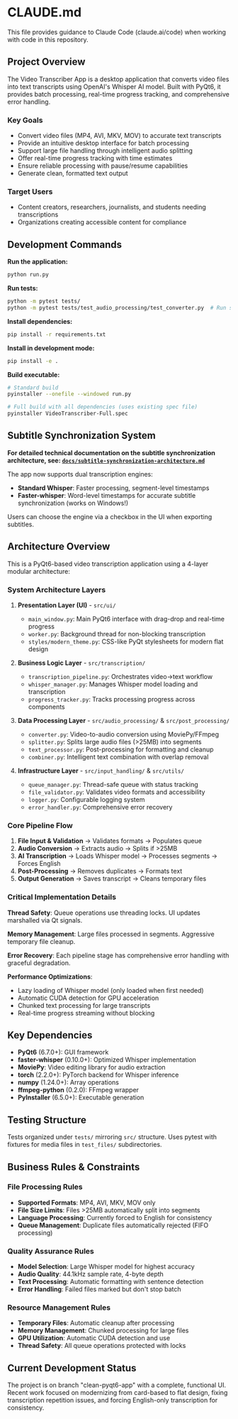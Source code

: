 # CLAUDE.md

This file provides guidance to Claude Code (claude.ai/code) when working with code in this repository.

## Project Overview

The Video Transcriber App is a desktop application that converts video files into text transcripts using OpenAI's Whisper AI model. Built with PyQt6, it provides batch processing, real-time progress tracking, and comprehensive error handling.

### Key Goals
- Convert video files (MP4, AVI, MKV, MOV) to accurate text transcripts
- Provide an intuitive desktop interface for batch processing
- Support large file handling through intelligent audio splitting
- Offer real-time progress tracking with time estimates
- Ensure reliable processing with pause/resume capabilities
- Generate clean, formatted text output

### Target Users
- Content creators, researchers, journalists, and students needing transcriptions
- Organizations creating accessible content for compliance

## Development Commands

**Run the application:**
```bash
python run.py
```

**Run tests:**
```bash
python -m pytest tests/
python -m pytest tests/test_audio_processing/test_converter.py  # Run specific test module
```

**Install dependencies:**
```bash
pip install -r requirements.txt
```

**Install in development mode:**
```bash
pip install -e .
```

**Build executable:**
```bash
# Standard build
pyinstaller --onefile --windowed run.py

# Full build with all dependencies (uses existing spec file)
pyinstaller VideoTranscriber-Full.spec
```

## Subtitle Synchronization System

**For detailed technical documentation on the subtitle synchronization architecture, see: [`docs/subtitle-synchronization-architecture.md`](docs/subtitle-synchronization-architecture.md)**

The app now supports dual transcription engines:
- **Standard Whisper**: Faster processing, segment-level timestamps
- **Faster-whisper**: Word-level timestamps for accurate subtitle synchronization (works on Windows!)

Users can choose the engine via a checkbox in the UI when exporting subtitles.

## Architecture Overview

This is a PyQt6-based video transcription application using a 4-layer modular architecture:

### System Architecture Layers

1. **Presentation Layer (UI)** - `src/ui/`
   - `main_window.py`: Main PyQt6 interface with drag-drop and real-time progress
   - `worker.py`: Background thread for non-blocking transcription
   - `styles/modern_theme.py`: CSS-like PyQt stylesheets for modern flat design

2. **Business Logic Layer** - `src/transcription/`
   - `transcription_pipeline.py`: Orchestrates video→text workflow
   - `whisper_manager.py`: Manages Whisper model loading and transcription
   - `progress_tracker.py`: Tracks processing progress across components

3. **Data Processing Layer** - `src/audio_processing/` & `src/post_processing/`
   - `converter.py`: Video-to-audio conversion using MoviePy/FFmpeg
   - `splitter.py`: Splits large audio files (>25MB) into segments
   - `text_processor.py`: Post-processing for formatting and cleanup
   - `combiner.py`: Intelligent text combination with overlap removal

4. **Infrastructure Layer** - `src/input_handling/` & `src/utils/`
   - `queue_manager.py`: Thread-safe queue with status tracking
   - `file_validator.py`: Validates video formats and accessibility
   - `logger.py`: Configurable logging system
   - `error_handler.py`: Comprehensive error recovery

### Core Pipeline Flow
1. **File Input & Validation** → Validates formats → Populates queue
2. **Audio Conversion** → Extracts audio → Splits if >25MB
3. **AI Transcription** → Loads Whisper model → Processes segments → Forces English
4. **Post-Processing** → Removes duplicates → Formats text
5. **Output Generation** → Saves transcript → Cleans temporary files

### Critical Implementation Details

**Thread Safety**: Queue operations use threading locks. UI updates marshalled via Qt signals.

**Memory Management**: Large files processed in segments. Aggressive temporary file cleanup.

**Error Recovery**: Each pipeline stage has comprehensive error handling with graceful degradation.

**Performance Optimizations**:
- Lazy loading of Whisper model (only loaded when first needed)
- Automatic CUDA detection for GPU acceleration
- Chunked text processing for large transcripts
- Real-time progress streaming without blocking

## Key Dependencies

- **PyQt6** (6.7.0+): GUI framework
- **faster-whisper** (0.10.0+): Optimized Whisper implementation  
- **MoviePy**: Video editing library for audio extraction
- **torch** (2.2.0+): PyTorch backend for Whisper inference
- **numpy** (1.24.0+): Array operations
- **ffmpeg-python** (0.2.0): FFmpeg wrapper
- **PyInstaller** (6.5.0+): Executable generation

## Testing Structure

Tests organized under `tests/` mirroring `src/` structure. Uses pytest with fixtures for media files in `test_files/` subdirectories.

## Business Rules & Constraints

### File Processing Rules
- **Supported Formats**: MP4, AVI, MKV, MOV only
- **File Size Limits**: Files >25MB automatically split into segments
- **Language Processing**: Currently forced to English for consistency
- **Queue Management**: Duplicate files automatically rejected (FIFO processing)

### Quality Assurance Rules
- **Model Selection**: Large Whisper model for highest accuracy
- **Audio Quality**: 44.1kHz sample rate, 4-byte depth
- **Text Processing**: Automatic formatting with sentence detection
- **Error Handling**: Failed files marked but don't stop batch

### Resource Management Rules
- **Temporary Files**: Automatic cleanup after processing
- **Memory Management**: Chunked processing for large files
- **GPU Utilization**: Automatic CUDA detection and use
- **Thread Safety**: All queue operations protected with locks

## Current Development Status

The project is on branch "clean-pyqt6-app" with a complete, functional UI. Recent work focused on modernizing from card-based to flat design, fixing transcription repetition issues, and forcing English-only transcription for consistency.